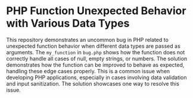 # PHP Function Unexpected Behavior with Various Data Types

This repository demonstrates an uncommon bug in PHP related to unexpected function behavior when different data types are passed as arguments.  The `my_function` in `bug.php` shows how the function does not correctly handle all cases of null, empty strings, or numbers. The solution demonstrates how the function can be improved to behave as expected, handling these edge cases properly.  This is a common issue when developing PHP applications, especially in cases involving data validation and input sanitization.  The solution showcases one way to resolve this issue.